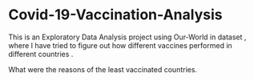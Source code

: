 # Covid-19-Vaccination-Analysis

This is an Exploratory Data Analysis project using Our-World in dataset , where I have tried to figure out how different vaccines performed in different countries .

What were the reasons of the least vaccinated countries.
